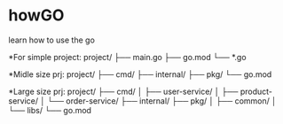 # howGO
learn how to use the go

*For simple project:
project/
├── main.go
├── go.mod
└── *.go

*Midle size prj:
project/
├── cmd/
├── internal/
├── pkg/
└── go.mod

*Large size prj:
project/
├── cmd/
│   ├── user-service/
│   ├── product-service/
│   └── order-service/
├── internal/
├── pkg/
│   ├── common/
│   └── libs/
└── go.mod